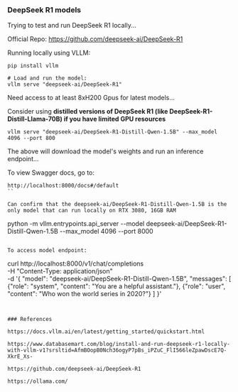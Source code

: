 ### DeepSeek R1 models

Trying to test and run DeepSeek R1 locally...

Official Repo: https://github.com/deepseek-ai/DeepSeek-R1

Running locally using VLLM:

```
pip install vllm

# Load and run the model:
vllm serve "deepseek-ai/DeepSeek-R1"
```

Need access to at least 8xH200 Gpus for latest models...

Consider using **distilled versions of DeepSeek R1 (like DeepSeek-R1-Distill-Llama-70B) if you have limited GPU resources** 


```
vllm serve "deepseek-ai/DeepSeek-R1-Distill-Qwen-1.5B" --max_model 4096 --port 800
```

The above will download the model's weights and run an inference endpoint...


To view Swagger docs, go to:
```
http://localhost:8000/docs#/default
``

Can confirm that the deepseek-ai/DeepSeek-R1-Distill-Qwen-1.5B is the only model that can run locally on RTX 3080, 16GB RAM

```
python -m vllm.entrypoints.api_server --model deepseek-ai/DeepSeek-R1-Distill-Qwen-1.5B --max_model 4096 --port 8000
```

To access model endpoint:
```
curl http://localhost:8000/v1/chat/completions \
    -H "Content-Type: application/json" \
    -d '{
        "model": "deepseek-ai/DeepSeek-R1-Distill-Qwen-1.5B",
        "messages": [
            {"role": "system", "content": "You are a helpful assistant."},
            {"role": "user", "content": "Who won the world series in 2020?"}
        ]
    }'
```


### References

https://docs.vllm.ai/en/latest/getting_started/quickstart.html

https://www.databasemart.com/blog/install-and-run-deepseek-r1-locally-with-vllm-v1?srsltid=AfmBOopB0Nch36ogyP7pBs_iPZuC_FlI566leZpawDscE7Q-XkrE_Xs-

https://github.com/deepseek-ai/DeepSeek-R1

https://ollama.com/
